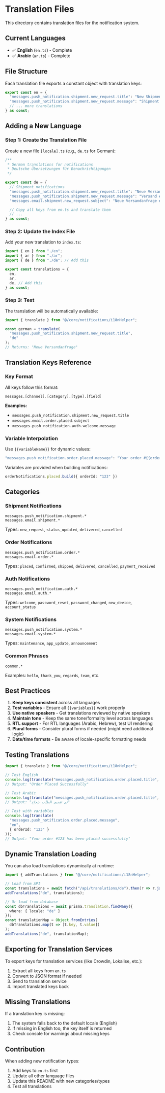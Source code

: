 # Translation Files

This directory contains translation files for the notification system.

## Current Languages

- ✅ **English** (`en.ts`) - Complete
- ✅ **Arabic** (`ar.ts`) - Complete

## File Structure

Each translation file exports a constant object with translation keys:

```typescript
export const en = {
  "messages.push_notification.shipment.new_request.title": "New Shipment Request",
  "messages.push_notification.shipment.new_request.message": "Shipment #{{id}} has been requested",
  // ... more translations
} as const;
```

## Adding a New Language

### Step 1: Create the Translation File

Create a new file `[locale].ts` (e.g., `de.ts` for German):

```typescript
/**
 * German translations for notifications
 * Deutsche Übersetzungen für Benachrichtigungen
 */

export const de = {
  // Shipment notifications
  "messages.push_notification.shipment.new_request.title": "Neue Versandanfrage",
  "messages.push_notification.shipment.new_request.message": "Versand #{{id}} wurde angefordert",
  "messages.email.shipment.new_request.subject": "Neue Versandanfrage #{{id}}",

  // Copy all keys from en.ts and translate them
  // ...
} as const;
```

### Step 2: Update the Index File

Add your new translation to `index.ts`:

```typescript
import { en } from "./en";
import { ar } from "./ar";
import { de } from "./de"; // Add this

export const translations = {
  en,
  ar,
  de, // Add this
} as const;
```

### Step 3: Test

The translation will be automatically available:

```typescript
import { translate } from "@/core/notifications/i18nHelper";

const german = translate(
  "messages.push_notification.shipment.new_request.title",
  "de"
);
// Returns: "Neue Versandanfrage"
```

## Translation Keys Reference

### Key Format

All keys follow this format:
```
messages.[channel].[category].[type].[field]
```

**Examples:**
- `messages.push_notification.shipment.new_request.title`
- `messages.email.order.placed.subject`
- `messages.push_notification.auth.welcome.message`

### Variable Interpolation

Use `{{variableName}}` for dynamic values:

```typescript
"messages.push_notification.order.placed.message": "Your order #{{orderId}} has been placed"
```

Variables are provided when building notifications:

```typescript
orderNotifications.placed.build({ orderId: "123" })
```

## Categories

### Shipment Notifications
```
messages.push_notification.shipment.*
messages.email.shipment.*
```

Types: `new_request`, `status_updated`, `delivered`, `cancelled`

### Order Notifications
```
messages.push_notification.order.*
messages.email.order.*
```

Types: `placed`, `confirmed`, `shipped`, `delivered`, `cancelled`, `payment_received`

### Auth Notifications
```
messages.push_notification.auth.*
messages.email.auth.*
```

Types: `welcome`, `password_reset`, `password_changed`, `new_device`, `account_status`

### System Notifications
```
messages.push_notification.system.*
messages.email.system.*
```

Types: `maintenance`, `app_update`, `announcement`

### Common Phrases
```
common.*
```

Examples: `hello`, `thank_you`, `regards`, `team`, etc.

## Best Practices

1. **Keep keys consistent** across all languages
2. **Test variables** - Ensure all `{{variables}}` work properly
3. **Use native speakers** - Get translations reviewed by native speakers
4. **Maintain tone** - Keep the same tone/formality level across languages
5. **RTL support** - For RTL languages (Arabic, Hebrew), test UI rendering
6. **Plural forms** - Consider plural forms if needed (might need additional logic)
7. **Date/time formats** - Be aware of locale-specific formatting needs

## Testing Translations

```typescript
import { translate } from "@/core/notifications/i18nHelper";

// Test English
console.log(translate("messages.push_notification.order.placed.title", "en"));
// Output: "Order Placed Successfully"

// Test Arabic
console.log(translate("messages.push_notification.order.placed.title", "ar"));
// Output: "تم تقديم الطلب بنجاح"

// Test with variables
console.log(translate(
  "messages.push_notification.order.placed.message",
  "en",
  { orderId: "123" }
));
// Output: "Your order #123 has been placed successfully"
```

## Dynamic Translation Loading

You can also load translations dynamically at runtime:

```typescript
import { addTranslations } from "@/core/notifications/i18nHelper";

// Load from API
const translations = await fetch("/api/translations/de").then(r => r.json());
addTranslations("de", translations);

// Or load from database
const dbTranslations = await prisma.translation.findMany({
  where: { locale: "de" }
});
const translationMap = Object.fromEntries(
  dbTranslations.map(t => [t.key, t.value])
);
addTranslations("de", translationMap);
```

## Exporting for Translation Services

To export keys for translation services (like Crowdin, Lokalise, etc.):

1. Extract all keys from `en.ts`
2. Convert to JSON format if needed
3. Send to translation service
4. Import translated keys back

## Missing Translations

If a translation key is missing:
1. The system falls back to the default locale (English)
2. If missing in English too, the key itself is returned
3. Check console for warnings about missing keys

## Contribution

When adding new notification types:
1. Add keys to `en.ts` first
2. Update all other language files
3. Update this README with new categories/types
4. Test all translations

